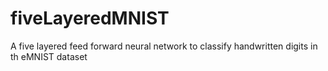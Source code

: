 # fiveLayeredMNIST
A five layered feed forward neural network to classify handwritten digits in th eMNIST dataset
